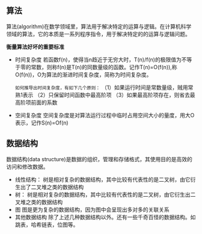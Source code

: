 ## 算法
算法(algorithm)在数学领域里，算法用于解决特定的运算与逻辑。在计算机科学领域的算法，它的本质是一系列程序指令，用于解决特定的的运算与逻辑问题。

**衡量算法好坏的重要标准**
- 时间复杂度
  若函数f(n)，使得当n趋近于无穷大时，T(n)/f(n)的极限值为不等于零的常数，则称f(n)是T(n)的同数量级的函数。记作T(n)=O(f(n)),称O(f(n))，O为算法的渐进时间复杂度，简称为时间复杂度。
  
  `如何推导出时间复杂度，有如下几个原则：`
    （1）如果运行时间是常数量级，贼用常熟1表示
    （2）只保留时间函数中最高阶项
    （3）如果最高阶项存在，则省去最高阶项前面的系数

- 空间复杂度
  空间复杂度是对算法运行过程中临时占用空间大小的量度，用大O表示，记作S(n)=Of(n)

<pr>

## 数据结构

数据结构(data structure)是数据的组织，管理和存储格式，其使用目的是高效的访问和修改数据。

- 线性结构：
  树是相对复杂的数据结构，其中比较有代表性的是二叉树，由它衍生出了二叉堆之类的数据结构
- 树：
  树是相对复杂的数据结构，其中比较有代表性的是二叉树，由它衍生出二叉堆之类的数据结构
- 图
  图是更为复杂的数据结构，因为图中会呈现出多对多的关联关系
- 其他数据结构
  除了上述几种数据结构以外。还有一些千奇百怪的数据结构。如跳表，哈希链表，位图等。